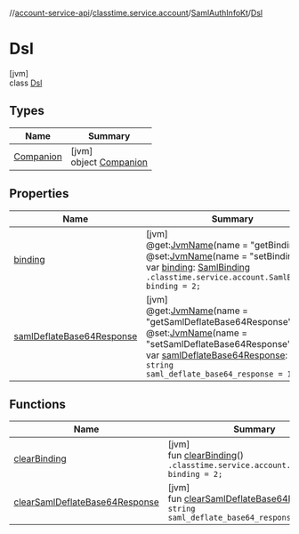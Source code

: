 //[account-service-api](../../../../index.md)/[classtime.service.account](../../index.md)/[SamlAuthInfoKt](../index.md)/[Dsl](index.md)

# Dsl

[jvm]\
class [Dsl](index.md)

## Types

| Name | Summary |
|---|---|
| [Companion](-companion/index.md) | [jvm]<br>object [Companion](-companion/index.md) |

## Properties

| Name | Summary |
|---|---|
| [binding](binding.md) | [jvm]<br>@get:[JvmName](https://kotlinlang.org/api/latest/jvm/stdlib/kotlin.jvm/-jvm-name/index.html)(name = &quot;getBinding&quot;)<br>@set:[JvmName](https://kotlinlang.org/api/latest/jvm/stdlib/kotlin.jvm/-jvm-name/index.html)(name = &quot;setBinding&quot;)<br>var [binding](binding.md): [SamlBinding](../../-saml-binding/index.md)<br><code>.classtime.service.account.SamlBinding binding = 2;</code> |
| [samlDeflateBase64Response](saml-deflate-base64-response.md) | [jvm]<br>@get:[JvmName](https://kotlinlang.org/api/latest/jvm/stdlib/kotlin.jvm/-jvm-name/index.html)(name = &quot;getSamlDeflateBase64Response&quot;)<br>@set:[JvmName](https://kotlinlang.org/api/latest/jvm/stdlib/kotlin.jvm/-jvm-name/index.html)(name = &quot;setSamlDeflateBase64Response&quot;)<br>var [samlDeflateBase64Response](saml-deflate-base64-response.md): [String](https://kotlinlang.org/api/latest/jvm/stdlib/kotlin/-string/index.html)<br><code>string saml_deflate_base64_response = 1;</code> |

## Functions

| Name | Summary |
|---|---|
| [clearBinding](clear-binding.md) | [jvm]<br>fun [clearBinding](clear-binding.md)()<br><code>.classtime.service.account.SamlBinding binding = 2;</code> |
| [clearSamlDeflateBase64Response](clear-saml-deflate-base64-response.md) | [jvm]<br>fun [clearSamlDeflateBase64Response](clear-saml-deflate-base64-response.md)()<br><code>string saml_deflate_base64_response = 1;</code> |

